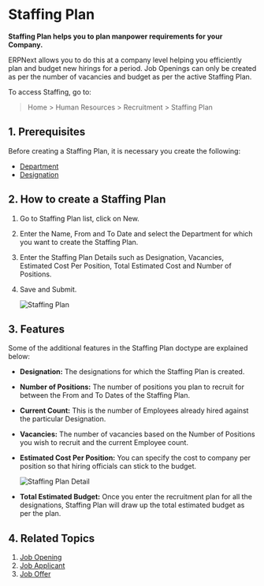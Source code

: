 <!-- add-breadcrumbs -->
# Staffing Plan

**Staffing Plan helps you to plan manpower requirements for your Company.**

 ERPNext allows you to do this at a company level helping you efficiently plan and budget new hirings for a period. Job Openings can only be created as per the number of vacancies and budget as per the active Staffing Plan.

 To access Staffing, go to:

> Home > Human Resources > Recruitment > Staffing Plan

## 1. Prerequisites

Before creating a Staffing Plan, it is necessary you create the following:

* [Department](/docs/v12/user/manual/en/human-resources/department)
* [Designation](/docs/v12/user/manual/en/human-resources/designation)


## 2. How to create a Staffing Plan

1. Go to Staffing Plan list, click on New.
1. Enter the Name, From and To Date and select the Department  for which you want to create the Staffing Plan.
1. Enter the Staffing Plan Details such as Designation, Vacancies, Estimated Cost Per Position, Total Estimated Cost and Number of Positions.
1. Save and Submit.


	<img class="screenshot" alt="Staffing Plan"
	src="{{docs_base_url}}/assets/img/human-resources/staffing-plan.png">

## 3. Features

Some of the additional features in the Staffing Plan doctype are explained below:

* **Designation:** The designations for which the Staffing Plan is created.

* **Number of Positions:** The number of positions you plan to recruit for between the  From and To Dates of the Staffing Plan.

* **Current Count:** This is the number of Employees already hired against the particular Designation.

* **Vacancies:** The number of vacancies based on the Number of Positions you wish to recruit and the current Employee count.

* **Estimated Cost Per Position:** You can specify the cost to company per position so that hiring officials can stick to the budget.


	<img class="screenshot" alt="Staffing Plan Detail"
	src="{{docs_base_url}}/assets/img/human-resources/staffing-plan-detail.png">

* **Total Estimated Budget:** Once you enter the recruitment plan for all the designations, Staffing Plan will draw up the total estimated budget as per the plan.



## 4. Related Topics

1. [Job Opening](/docs/v12/user/manual/en/human-resources/job-opening)
1. [Job Applicant](/docs/v12/user/manual/en/human-resources/job-applicant)
1. [Job Offer](/docs/v12/user/manual/en/human-resources/job-offer)



